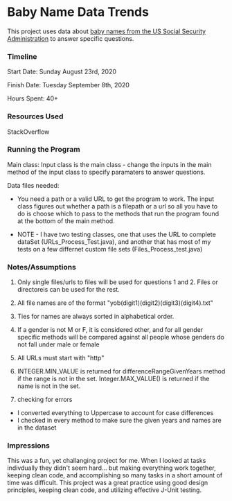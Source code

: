Baby Name Data Trends
====
This project uses data about [baby names from the US Social Security Administration](https://www.ssa.gov/oact/babynames/limits.html) to answer specific questions. 

### Timeline

Start Date:  Sunday August 23rd, 2020

Finish Date: Tuesday September 8th, 2020

Hours Spent: 40+

### Resources Used
StackOverflow

### Running the Program

Main class: 
Input class is the main class - change the inputs in the main method of the input class
to specify paramaters to answer questions. 

Data files needed: 

* You need a path or a valid URL to get the program to work. The input class figures
out whether a path is a filepath or a url so all you have to do is choose which
to pass to the methods that run the program found at the bottom of the main method. 

* NOTE - I have two testing classes, one that uses the URL to complete dataSet (URLs_Process_Test.java), and another that 
       has most of my tests on a few differnet custom file sets (Files_Process_test.java) 


### Notes/Assumptions
1. Only single files/urls to files will be used for questions 1 and 2. Files or directoreis can be used for the rest.   

2. All file names are of the format "yob(digit1)(digit2)(digit3)(digit4).txt"

3. Ties for names are always sorted in alphabetical order. 

4. If a gender is not M or F, it is considered other, and for all gender specific methods will be compared against all people whose genders do 
 not fall under male or female

5. All URLs must start with "http"


6. INTEGER.MIN_VALUE is returned for differenceRangeGivenYears method if the range is not in the set. Integer.MAX_VALUE()
 is returned if the name is not in the set.
 
 7. checking for errors
 - I converted everything to Uppercase to account for case differences
 - I checked in every method to make sure the given years and names are in the dataset

### Impressions
This was a fun, yet challanging project for me. When I looked at tasks indivdually they didn't seem hard...
but making everything work together, keeping clean code, and accomplishing so many tasks in a short amount of time
was  difficult. This project was a great practice using good design principles, keeping clean code, and utilizing effective J-Unit testing. 
